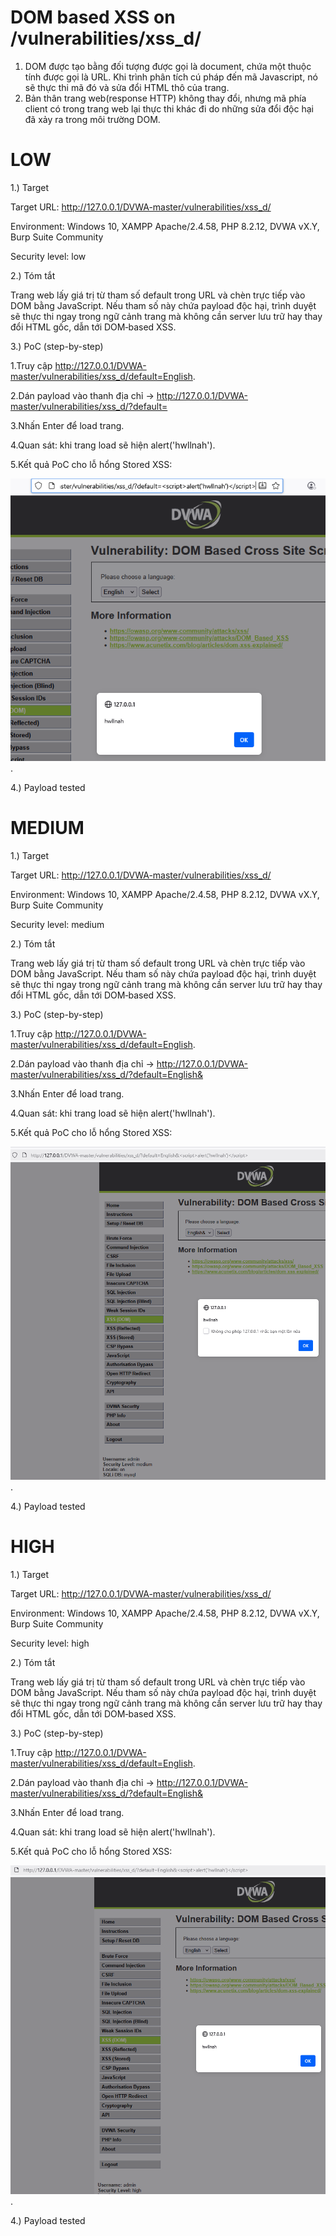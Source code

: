 # DOM based XSS on /vulnerabilities/xss_d/
1. DOM được tạo bằng đối tượng được gọi là document, chứa một thuộc tính được gọi là URL. Khi trình phân tích cú pháp đến mã Javascript, nó sẽ thực thi mã đó và sửa đổi HTML thô của trang.
2. Bản thân trang web(response HTTP) không thay đổi, nhưng mã phía client có trong trang web lại thực thi khác đi do những sửa đổi độc hại đã xảy ra trong môi trường DOM.

# LOW

1.) Target

Target URL: http://127.0.0.1/DVWA-master/vulnerabilities/xss_d/

Environment: Windows 10, XAMPP Apache/2.4.58, PHP 8.2.12, DVWA vX.Y, Burp Suite Community

Security level: low

2.) Tóm tắt

Trang web lấy giá trị từ tham số default trong URL và chèn trực tiếp vào DOM bằng JavaScript. Nếu tham số này chứa payload độc hại, trình duyệt sẽ thực thi ngay trong ngữ cảnh trang mà không cần server lưu trữ hay thay đổi HTML gốc, dẫn tới DOM‑based XSS.

3.) PoC (step-by-step)

  1.Truy cập http://127.0.0.1/DVWA-master/vulnerabilities/xss_d/default=English.
  
  2.Dán payload <script>alert('hwllnah')</script> vào thanh địa chỉ -> http://127.0.0.1/DVWA-master/vulnerabilities/xss_d/?default=<script>alert('hwllnah')</script>
  
  3.Nhấn Enter để load trang.
  
  4.Quan sát: khi trang load sẽ hiện alert('hwllnah').
  
  5.Kết quả PoC cho lỗ hổng Stored XSS:
  
  ![anh1](images/DOM_basedXSS_low.png).
  
4.) Payload tested

<script>alert('hwllnah')</script>
# MEDIUM

1.) Target

Target URL: http://127.0.0.1/DVWA-master/vulnerabilities/xss_d/

Environment: Windows 10, XAMPP Apache/2.4.58, PHP 8.2.12, DVWA vX.Y, Burp Suite Community

Security level: medium

2.) Tóm tắt

Trang web lấy giá trị từ tham số default trong URL và chèn trực tiếp vào DOM bằng JavaScript. Nếu tham số này chứa payload độc hại, trình duyệt sẽ thực thi ngay trong ngữ cảnh trang mà không cần server lưu trữ hay thay đổi HTML gốc, dẫn tới DOM‑based XSS.

3.) PoC (step-by-step)

  1.Truy cập http://127.0.0.1/DVWA-master/vulnerabilities/xss_d/default=English.
  
  2.Dán payload <script>alert('hwllnah')</script> vào thanh địa chỉ -> http://127.0.0.1/DVWA-master/vulnerabilities/xss_d/?default=English&<script>alert('hwllnah')</script>
  
  3.Nhấn Enter để load trang.
  
  4.Quan sát: khi trang load sẽ hiện alert('hwllnah').
  
  5.Kết quả PoC cho lỗ hổng Stored XSS:
  
  ![anh1](images/DOM_basedXSS_medium.png).
  
4.) Payload tested

<script>alert('hwllnah')</script>
# HIGH

1.) Target

Target URL: http://127.0.0.1/DVWA-master/vulnerabilities/xss_d/

Environment: Windows 10, XAMPP Apache/2.4.58, PHP 8.2.12, DVWA vX.Y, Burp Suite Community

Security level: high

2.) Tóm tắt

Trang web lấy giá trị từ tham số default trong URL và chèn trực tiếp vào DOM bằng JavaScript. Nếu tham số này chứa payload độc hại, trình duyệt sẽ thực thi ngay trong ngữ cảnh trang mà không cần server lưu trữ hay thay đổi HTML gốc, dẫn tới DOM‑based XSS.

3.) PoC (step-by-step)

  1.Truy cập http://127.0.0.1/DVWA-master/vulnerabilities/xss_d/default=English.
  
  2.Dán payload <script>alert('hwllnah')</script> vào thanh địa chỉ -> http://127.0.0.1/DVWA-master/vulnerabilities/xss_d/?default=English&<script>alert('hwllnah')</script>
  
  3.Nhấn Enter để load trang.
  
  4.Quan sát: khi trang load sẽ hiện alert('hwllnah').
  
  5.Kết quả PoC cho lỗ hổng Stored XSS:
  
  ![anh1](images/DOM_basedXSS_high.png).
  
4.) Payload tested

<script>alert('hwllnah')</script>
